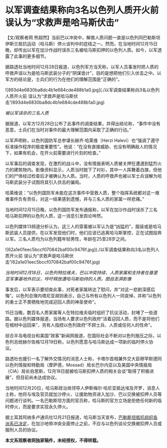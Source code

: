 # 以军调查结果称向3名以色列人质开火前 误认为“求救声是哈马斯伏击”

【文/观察者网
熊超然】当前巴以冲突中，解救人质问题一直是以色列同巴勒斯坦伊斯兰抵抗运动（哈马斯）停火谈判中的症结之一。然而，在当地时间12月15日晚，却传出以军在加沙作战时误杀三名被哈马斯扣押的以色列人质。如今，以军透露了此事的更多细节。

据路透社当地时间12月28日报道，以色列军方当天称，以军人员事发时把人质的呼救声误以为是哈马斯武装分子的“阴谋诡计”，目的是想把他们引入伏击之中。以军方的结论是，士兵们的行为在他们的理解范围是“正确的”。

![893d4e6830ba8dc4b1e684cde488b1a0.jpg](./以军调查结果称向3名以色列人质开火前 误认为“求救声是哈马斯伏击”/893d4e6830ba8dc4b1e684cde488b1a0.jpg)

_被以军误杀的三名人质_

据报道，以军方12月28日公布了此事件的调查结果，并得出结论称，“事件中没有恶意，士兵们在当时对事件的最大理解范围内采取了正确的行动。”

以军声明称，以色列国防军总参谋长赫齐·哈莱维（Herzi
Halevi）也“强调了遵守标准操作程序的极度重要性”。他说：“在没有直接威胁、也没有明确敌人的情况下，如果有机会，在开火前需要进行片刻的检查。”

以军事后的调查发现，在激烈的战斗中，没有情报表明人质被关押在遭遇到猛烈火力的建筑物内。影像资料显示，人质当时脱下了衬衫，其中一人挥舞着白旗，但他们的尸体经过检查后才被确认为人质。当时，人质的呼救声也被以军士兵误解为哈马斯武装分子试图将其引入伏击的骗局。

哈莱维说：“以色列国防军未能在这次事件中营救人质，整个指挥系统都对这一艰难事件负有责任，对这一结果感到遗憾，并与三名人质的家属一样悲痛。”

当地时间12月15日晚，以色列国防军发布通报称，以军在加沙作战时误杀了三名哈马斯扣押的以色列人质，这一消息引发舆论哗然。

以色列媒体13频道分析认为，这三人的穿着被以军认为是“凶猛的”，服装或是哈马斯武装人员提供，在以军发现他们时，他们应该已逃离哈马斯掌控，正在试图投奔以军。三名人质均为以色列籍年轻男性，年龄在25至28岁之间。

![62a1e01eec5bccf070842baf00c9476f.jpg](./以军调查结果称向3名以色列人质开火前 误认为“求救声是哈马斯伏击”/62a1e01eec5bccf070842baf00c9476f.jpg)

_当地时间12月18日，以色列特拉维夫，巴以冲突持续，人质家属和支持者在基里亚军事基地外抗议，呼吁释放遭哈马斯劫持的人质。图自澎湃影像_

事发后，以军表示要彻查此事，对死者家属转达了慰问，并“对这一悲剧深感后悔”。以色列总理内塔尼亚胡则表示，自己与所有以色列人一同哀悼，并称“以色列的勇士正不畏牺牲地完成迎回人质的神圣使命”。

15日当晚，数百名人质家属等人在特拉维夫临时组织了抗议活动，封堵了一些道路。据以色列媒体报道，当场有人要求以色列政府“活着迎回人质，而不是将他们在棺材中运回来”，另有人指控以色列政府“不顾士兵、人质或任何人的性命”。

综合半岛电视台和美国“政客”新闻网报道，在国际社会不断对以色列施压之际，以色列总统赫尔佐格12月19日称，以色列愿意与哈马斯达成一项新的临时停火协议。

路透社也援引一名了解外交情况的消息人士称，卡塔尔首相兼外交大臣穆罕默德同以色列情报和特勤局（摩萨德，Mossad）局长巴尔内亚以及美国中央情报局（CIA）局长伯恩斯，12月18日就被哈马斯扣押人质的相关会谈“取得了积极进展”，但目前尚未达成协议。

当地时间12月20日，哈马斯政治局领导人伊斯梅尔·哈尼亚抵达埃及开罗，消息人士称，他将与埃及官员就加沙停火、让援助物资进入加沙、巴以交换被扣押人员等问题进行谈判。一名巴勒斯坦方面的官员称，哈马斯的官方立场是拒绝任何新的临时停火，而是要求实现永久停火。

据土耳其阿纳多卢通讯社12月21日报道，哈马斯当天宣布，[巴勒斯坦抵抗组织各派系已决定](https://news.qq.com/rain/a/20231221A0ACI600)，在加沙地带冲突全面停止之前，不应与以色列谈论交换被扣押人员或服刑人员的协议。

**本文系观察者网独家稿件，未经授权，不得转载。**

